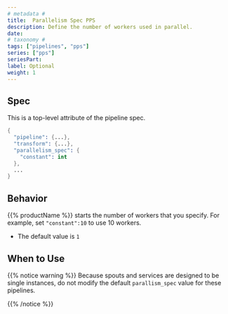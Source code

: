 ```yaml
---
# metadata # 
title:  Parallelism Spec PPS
description: Define the number of workers used in parallel. 
date: 
# taxonomy #
tags: ["pipelines", "pps"]
series: ["pps"]
seriesPart:
label: Optional
weight: 1
---
```


## Spec
This is a top-level attribute of the pipeline spec. 

```s
{
  "pipeline": {...},
  "transform": {...},
  "parallelism_spec": {
    "constant": int
  },
  ...
}

```

## Behavior 


{{% productName %}} starts the number of workers that you specify. For example, set
`"constant":10` to use 10 workers.

- The default value is `1`

## When to Use 

{{% notice warning  %}}
Because spouts and services are designed to be single instances, do not
modify the default `parallism_spec` value for these pipelines.

{{% /notice %}}